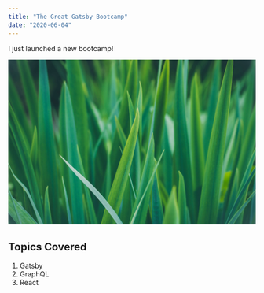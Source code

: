 ```yaml
---
title: "The Great Gatsby Bootcamp"
date: "2020-06-04"
---
```


I just launched a new bootcamp!

![Grass](grass.jpg)

## Topics Covered

1. Gatsby
2. GraphQL
3. React
